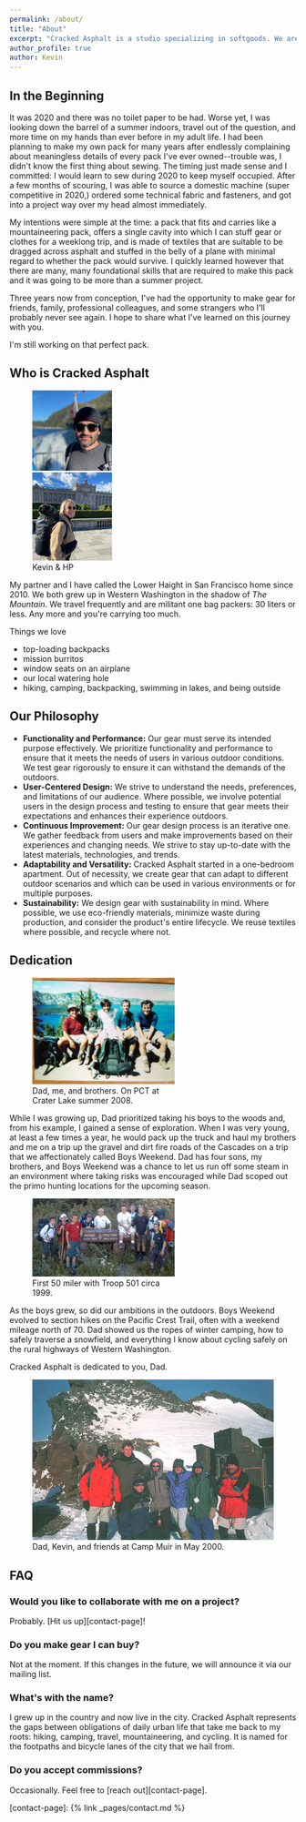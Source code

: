```yaml
---
permalink: /about/
title: "About"
excerpt: "Cracked Asphalt is a studio specializing in softgoods. We are based in San Francisco, California."
author_profile: true
author: Kevin
---
```


## In the Beginning

It was 2020 and there was no toilet paper to be had. Worse yet, I was looking down the barrel of a summer indoors, travel out of the question, and more time on my hands than ever before in my adult life. I had been planning to make my own pack for many years after endlessly complaining about meaningless details of every pack I've ever owned--trouble was, I didn't know the first thing about sewing. The timing just made sense and I committed: I would learn to sew during 2020 to keep myself occupied. After a few months of scouring, I was able to source a domestic machine (super competitive in 2020,) ordered some technical fabric and fasteners, and got into a project way over my head almost immediately.

My intentions were simple at the time: a pack that fits and carries like a mountaineering pack, offers a single cavity into which I can stuff gear or clothes for a weeklong trip, and is made of textiles that are suitable to be dragged across asphalt and stuffed in the belly of a plane with minimal regard to whether the pack would survive. I quickly learned however that there are many, many foundational skills that are required to make this pack and it was going to be more than a summer project.

Three years now from conception, I've had the opportunity to make gear for friends, family, professional colleagues, and some strangers who I'll probably never see again. I hope to share what I've learned on this journey with you.

I'm still working on that perfect pack.

## Who is Cracked Asphalt

<figure style="width: 10em" class="align-right">
  <img src="/assets/images/about/abt-k.jpg" alt="Kevin">
  <img src="/assets/images/about/abt-h.jpg" alt="HP">
  <figcaption>Kevin & HP</figcaption>
</figure>

My partner and I have called the Lower Haight in San Francisco home since 2010. We both grew up in Western Washington in the shadow of _The Mountain_. We travel frequently and are militant one bag packers: 30 liters or less. Any more and you're carrying too much.

Things we love
* top-loading backpacks
* mission burritos
* window seats on an airplane
* our local watering hole
* hiking, camping, backpacking, swimming in lakes, and being outside

## Our Philosophy

* **Functionality and Performance:** Our gear must serve its intended purpose effectively. We prioritize functionality and performance to ensure that it meets the needs of users in various outdoor conditions. We test gear rigorously to ensure it can withstand the demands of the outdoors.
* **User-Centered Design:** We strive to understand the needs, preferences, and limitations of our audience. Where possible, we involve potential users in the design process and testing to ensure that gear meets their expectations and enhances their experience outdoors.
* **Continuous Improvement:** Our gear design process is an iterative one. We gather feedback from users and make improvements based on their experiences and changing needs. We strive to stay up-to-date with the latest materials, technologies, and trends.
* **Adaptability and Versatility:** Cracked Asphalt started in a one-bedroom apartment. Out of necessity, we create gear that can adapt to different outdoor scenarios and which can be used in various environments or for multiple purposes.
* **Sustainability:** We design gear with sustainability in mind. Where possible, we use eco-friendly materials, minimize waste during production, and consider the product's entire lifecycle. We reuse textiles where possible, and recycle where not. 

## Dedication

<figure style="width: 250px" class="align-left">
  <img src="/assets/images/about/dad-boys-crater-lake.jpg" alt="Dad, me, and brothers. On PCT at Crater Lake summer 2008.">
  <figcaption>Dad, me, and brothers. On PCT at Crater Lake summer 2008.</figcaption>
</figure>
While I was growing up, Dad prioritized taking his boys to the woods and, from his example, I gained a sense of exploration. When I was very young, at least a few times a year, he would pack up the truck and haul my brothers and me on a trip up the gravel and dirt fire roads of the Cascades on a trip that we affectionately called Boys Weekend. Dad has four sons, my brothers, and Boys Weekend was a chance to let us run off some steam in an environment where taking risks was encouraged while Dad scoped out the primo hunting locations for the upcoming season.

<figure style="width: 250px" class="align-right">
  <img src="/assets/images/about/t501-t2000.jpg" alt="First 50 miler with Troop 501 circa 1999.">
  <figcaption>First 50 miler with Troop 501 circa 1999.</figcaption>
</figure>
As the boys grew, so did our ambitions in the outdoors. Boys Weekend evolved to section hikes on the Pacific Crest Trail, often with a weekend mileage north of 70. Dad showed us the ropes of winter camping, how to safely traverse a snowfield, and everything I know about cycling safely on the rural highways of Western Washington.

Cracked Asphalt is dedicated to you, Dad.

<figure class="align-center">
  <img src="/assets/images/about/dad-kev-muir.jpg" alt="Dad, Kevin, and friends at Camp Muir in May 2000.">
  <figcaption>Dad, Kevin, and friends at Camp Muir in May 2000.</figcaption>
</figure>

## FAQ

### Would you like to collaborate with me on a project?
Probably. [Hit us up][contact-page]!

### Do you make gear I can buy?
Not at the moment. If this changes in the future, we will announce it via our mailing list.

### What's with the name?

I grew up in the country and now live in the city. Cracked Asphalt represents the gaps between obligations of daily urban life that take me back to my roots: hiking, camping, travel, mountaineering, and cycling. It is named for the footpaths and bicycle lanes of the city that we hail from.

### Do you accept commissions?
Occasionally. Feel free to [reach out][contact-page].

[contact-page]: {% link _pages/contact.md %}
